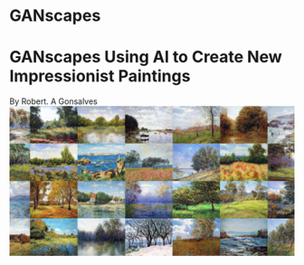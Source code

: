 # GANscapes
# **GANscapes** Using AI to Create New Impressionist Paintings
By Robert. A Gonsalves
![](images/GANscapes_small.jpg)
